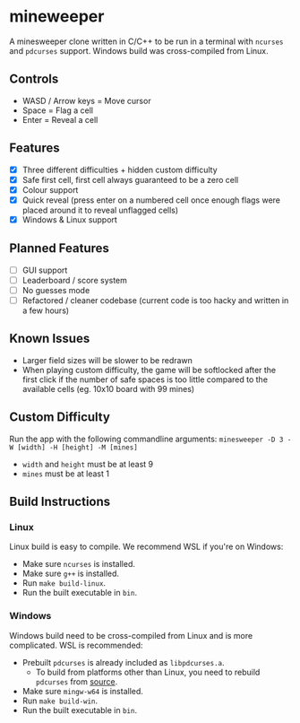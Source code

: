 # mineweeper

A minesweeper clone written in C/C++ to be run in a terminal with ```ncurses``` and ```pdcurses``` support.
Windows build was cross-compiled from Linux.

## Controls

- WASD / Arrow keys = Move cursor
- Space = Flag a cell
- Enter = Reveal a cell

## Features

- [X] Three different difficulties + hidden custom difficulty
- [X] Safe first cell, first cell always guaranteed to be a zero cell
- [X] Colour support
- [X] Quick reveal (press enter on a numbered cell once enough flags were placed around it to reveal unflagged cells)
- [X] Windows & Linux support

## Planned Features

- [ ] GUI support
- [ ] Leaderboard / score system
- [ ] No guesses mode
- [ ] Refactored / cleaner codebase (current code is too hacky and written in a few hours)

## Known Issues

- Larger field sizes will be slower to be redrawn
- When playing custom difficulty, the game will be softlocked after the first click if the number of safe spaces is too little compared to the available cells (eg. 10x10 board with 99 mines)

## Custom Difficulty

Run the app with the following commandline arguments: ```minesweeper -D 3 -W [width] -H [height] -M [mines]```

- ```width``` and ```height``` must be at least 9
- ```mines``` must be at least 1

## Build Instructions

### Linux

Linux build is easy to compile. We recommend WSL if you're on Windows:
- Make sure ```ncurses``` is installed.
- Make sure ```g++``` is installed.
- Run ```make build-linux```.
- Run the built executable in ```bin```.

### Windows

Windows build need to be cross-compiled from Linux and is more complicated. WSL is recommended:
- Prebuilt ```pdcurses``` is already included as ```libpdcurses.a```.
  - To build from platforms other than Linux, you need to rebuild ```pdcurses``` from [source](https://pdcurses.org/).
- Make sure ```mingw-w64``` is installed.
- Run ```make build-win```.
- Run the built executable in ```bin```.
